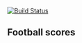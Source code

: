 [![Build Status](https://travis-ci.com/tommisoikkeli/football-scores.svg?token=hcZYHoCPUgr61PksFEvL&branch=master)](https://travis-ci.com/tommisoikkeli/football-scores)

## Football scores